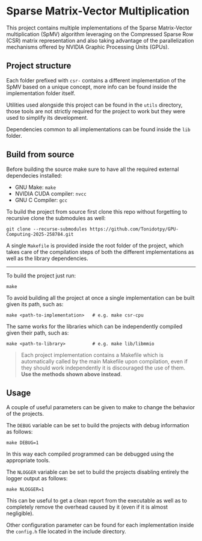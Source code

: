 # Sparse Matrix-Vector Multiplication

This project contains multiple implementations of the Sparse Matrix-Vector
multiplication (SpMV) algorithm leveraging on the Compressed Sparse Row (CSR)
matrix representation and also taking advantage of the parallelization
mechanisms offered by NVIDIA Graphic Processing Units (GPUs).

## Project structure

Each folder prefixed with `csr-` contains a different implementation of the
SpMV based on a unique concept, more info can be found inside the
implementation folder itself.

Utilities used alongside this project can be found in the `utils` directory,
those tools are not strictly required for the project to work but they were
used to simplify its development.

Dependencies common to all implementations can be found inside the `lib` folder.

## Build from source

Before building the source make sure to have all the required external
dependecies installed:

- GNU Make: `make`
- NVIDIA CUDA compiler: `nvcc`
- GNU C Compiler: `gcc`

To build the project from source first clone this repo without forgetting to
recursive clone the submodules as well:
```
git clone --recurse-submodules https://github.com/Tonidotpy/GPU-Computing-2025-258784.git
```

A single `Makefile` is provided inside the root folder of the project, which
takes care of the compilation steps of both the different implementations as
well as the library dependencies.

---

To build the project just run:
```
make
```

To avoid building all the project at once a single implementation can be built
given its path, such as:
```
make <path-to-implementation>   # e.g. make csr-cpu
```

The same works for the libraries which can be independently compiled given
their path, such as:
```
make <path-to-library>          # e.g. make lib/libmmio
```

> Each project implementation contains a Makefile which is automatically called
> by the main Makefile upon compilation, even if they should work independently
> it is discouraged the use of them. **Use the methods shown above instead**.

## Usage

A couple of useful parameters can be given to make to change the behavior of
the projects.

The `DEBUG` variable can be set to build the projects with debug information as
follows:
```
make DEBUG=1
```
In this way each compiled programmed can be debugged using the appropriate tools.

The `NLOGGER` variable can be set to build the projects disabling entirely the
logger output as follows:
```
make NLOGGER=1
```
This can be useful to get a clean report from the executable as well as to
completely remove the overhead caused by it (even if it is almost negligible).

Other configuration parameter can be found for each implementation inside the
`config.h` file located in the include directory.
